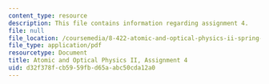 ```yaml
---
content_type: resource
description: This file contains information regarding assignment 4.
file: null
file_location: /coursemedia/8-422-atomic-and-optical-physics-ii-spring-2013/d32f378fcb5959fbd65aabc50cda12a0_MIT8_422S13_hw4.pdf
file_type: application/pdf
resourcetype: Document
title: Atomic and Optical Physics II, Assignment 4
uid: d32f378f-cb59-59fb-d65a-abc50cda12a0
---
```

